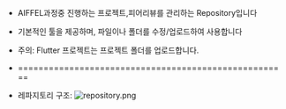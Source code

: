 + AIFFEL과정중 진행하는 프로젝트,피어리뷰를 관리하는 Repository입니다
+ 기본적인 툴을 제공하며, 파일이나 폴더를 수정/업로드하여 사용합니다
+ 주의: Flutter 프로젝트는 프로젝트 폴더를 업로드합니다.
+ =====================================================

+ 레파지토리 구조:
![repository.png](attachment:repository.png)


```python

```
